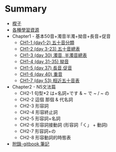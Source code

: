 # Summary

* [楔子](README.md)
* [各種學習資源](Chapter0/資源.md)
* Chapter1 - 基本50音+濁音半濁+拗音+長音+促音
    * [CH1-1 (day1-2) 五十音分類](Chapter1/五十音分類.md)
    * [CH1-2 (day 3-23) 五十音總表](Chapter1/五十音表.md)
    * [CH1-3 (day 30) 濁音, 半濁音總表](Chapter1/濁音半濁音表.md)
    * [CH1-4 (day 31-35) 拗音](Chapter1/拗音表.md)
    * [CH1-5 (day 37) 長音,促音](Chapter1/長音促音表.md)
    * [CH1-6 (day 40) 重音](Chapter1/重音.md)
    * [CH1-7 (day 53) 相近五十音表](Chapter1/相近五十音.md)
* Chapter2 - N5文法篇
    * CH2-1  句型*2 は+名詞+です & ~ で ~ / ~ の
    * CH2-2  這個 那個 & 代名詞
    * CH2-3 形容詞
    * CH2-4 形容終止詞
    * CH2-5 形容詞+名詞
    * CH2-6 形容詞接動詞 (形容詞「く」 + 動詞)
    * CH2-7 形容詞+の
    * CH2-8 形容動詞的時態表
* [附錄-gitbook 筆記](appendix/gitbook.md)

